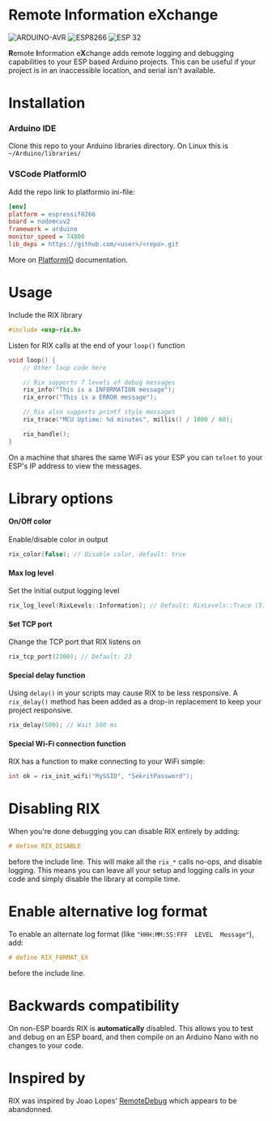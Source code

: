 # Remote Information eXchange

<!--
Icons from: https://shields.io/

https://img.shields.io/badge/ESP-32-success
https://img.shields.io/badge/ESP-8266-success
https://img.shields.io/badge/Arduino-AVR-success?logo=arduino&logoWidth=18
-->
![ARDUINO-AVR](https://user-images.githubusercontent.com/3429760/220426704-0a102a4f-f661-4fa8-a3cc-b37af02a35d4.svg)
![ESP8266](https://user-images.githubusercontent.com/3429760/220426614-77c8aa30-325e-4e14-8bb9-94daf03f68fc.svg)
![ESP 32](https://user-images.githubusercontent.com/3429760/220428060-b08bb5ee-3a5c-4061-97ab-2c8977045aa2.svg)

**R**emote **I**nformation e**X**change adds remote logging and debugging
capabilities to your ESP based Arduino projects. This can be useful if
your project is in an inaccessible location, and serial isn't available.

# Installation

### Arduino IDE

Clone this repo to your Arduino libraries directory. On Linux this is
`~/Arduino/libraries/`

### VSCode PlatformIO

Add the repo link to platformio ini-file:

```ini
[env]
platform = espressif8266
board = nodemcuv2
framework = arduino
monitor_speed = 74800
lib_deps = https://github.com/<user>/<repo>.git
```

More on [PlatformIO](https://docs.platformio.org/en/stable/projectconf/sections/env/options/library/lib_deps.html) documentation.

# Usage

Include the RIX library

```C
#include <esp-rix.h>
```

Listen for RIX calls at the end of your `loop()` function

```C
void loop() {
	// Other loop code here

	// Rix supports 7 levels of debug messages
	rix_info("This is a INFORMATION message");
	rix_error("This is a ERROR message");

	// Rix also supports printf style messages
	rix_trace("MCU Uptime: %d minutes", millis() / 1000 / 60);

	rix_handle();
}
```

On a machine that shares the same WiFi as your ESP you can `telnet` to your
ESP's IP address to view the messages.

# Library options

#### On/Off color

Enable/disable color in output

```C
rix_color(false); // Disable color, default: true
```

#### Max log level

Set the initial output logging level

```C
rix_log_level(RixLevels::Information); // Default: RixLevels::Trace (5)
```

#### Set TCP port

Change the TCP port that RIX listens on

```C
rix_tcp_port(2300); // Default: 23
```

#### Special delay function

Using `delay()` in your scripts may cause RIX to be less responsive. A
`rix_delay()` method has been added as a drop-in replacement to keep your
project responsive.

```C
rix_delay(500); // Wait 500 ms
```

#### Special Wi-Fi connection function

RIX has a function to make connecting to your WiFi simple:

```C
int ok = rix_init_wifi("MySSID", "SekritPassword");
```

# Disabling RIX

When you're done debugging you can disable RIX entirely by adding:

```C
# define RIX_DISABLE
```

before the include line. This will make all the `rix_*` calls no-ops, and
disable logging. This means you can leave all your setup and logging calls in
your code and simply disable the library at compile time.

# Enable alternative log format

To enable an alternate log format (like `"HHH:MM:SS:FFF  LEVEL  Message"`),  add:

```C
# define RIX_FORMAT_EX
```

before the include line.

# Backwards compatibility

On non-ESP boards RIX is **automatically** disabled. This allows you to test
and debug on an ESP board, and then compile on an Arduino Nano with no changes
to your code.

# Inspired by

RIX was inspired by Joao Lopes' [RemoteDebug](https://github.com/JoaoLopesF/RemoteDebug)
which appears to be abandonned.
